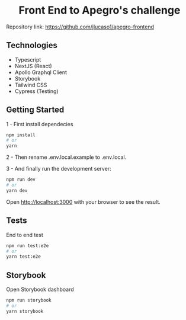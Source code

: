 <h1 align="center" >Front End to Apegro's challenge</h1>

Repository link: https://github.com/jlucaso1/apegro-frontend

## Technologies

- Typescript
- NextJS (React)
- Apollo Graphql Client
- Storybook
- Tailwind CSS
- Cypress (Testing)

## Getting Started

1 - First install dependecies

```bash
npm install
# or
yarn
```

2 - Then rename .env.local.example to .env.local.

3 - And finally run the development server:

```bash
npm run dev
# or
yarn dev
```

Open [http://localhost:3000](http://localhost:3000) with your browser to see the result.

## Tests

End to end test

```bash
npm run test:e2e
# or
yarn test:e2e
```

## Storybook

Open Storybook dashboard

```bash
npm run storybook
# or
yarn storybook
```
